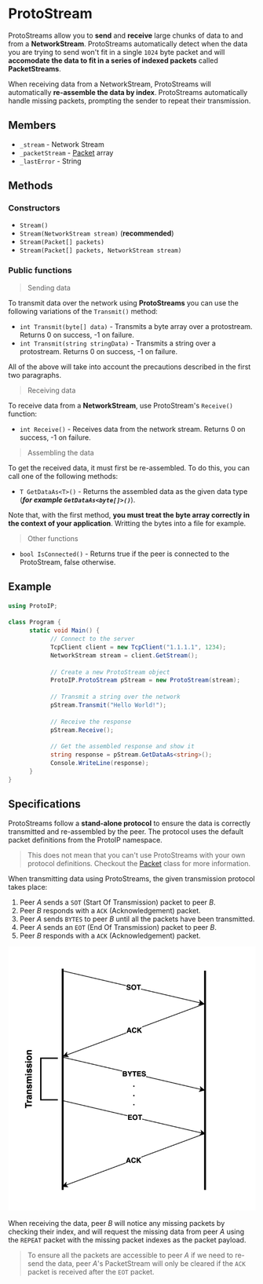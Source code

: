 # ProtoStream

ProtoStreams allow you to **send** and **receive** large chunks of data to and from a **NetworkStream**. ProtoStreams automatically detect when the data you are trying to send won't fit in a single `1024` byte packet and will **accomodate the data to fit in a series of indexed packets** called **PacketStreams**.

When receiving data from a NetworkStream, ProtoStreams will automatically **re-assemble the data by index**. ProtoStreams automatically handle missing packets, prompting the sender to repeat their transmission.

## Members

- `_stream` - Network Stream
- `_packetStream` - [Packet](Packet.md) array
- `_lastError` - String

## Methods

### Constructors

- `Stream()`
- `Stream(NetworkStream stream)` (**recommended**)
- `Stream(Packet[] packets)`
- `Stream(Packet[] packets, NetworkStream stream)`

### Public functions

> Sending data

To transmit data over the network using **ProtoStreams** you can use the following variations of the `Transmit()` method:

- `int Transmit(byte[] data)` - Transmits a byte array over a protostream. Returns 0 on success, -1 on failure.
- `int Transmit(string stringData)` - Transmits a string over a protostream. Returns 0 on success, -1 on failure.

All of the above will take into account the precautions described in the first two paragraphs.

> Receiving data

To receive data from a **NetworkStream**, use ProtoStream's `Receive()` function:

- `int Receive()` - Receives data from the network stream. Returns 0 on success, -1 on failure.

> Assembling the data

To get the received data, it must first be re-assembled. To do this, you can call one of the following methods:

- `T GetDataAs<T>()` - Returns the assembled data as the given data type (_**for example `GetDataAs<byte[]>()`**_).

Note that, with the first method, **you must treat the byte array correctly in the context of your application**. Writting the bytes into a file for example.

> Other functions

- `bool IsConnected()` - Returns true if the peer is connected to the ProtoStream, false otherwise.

## Example

```csharp
using ProtoIP;

class Program {
      static void Main() {
            // Connect to the server
            TcpClient client = new TcpClient("1.1.1.1", 1234);
            NetworkStream stream = client.GetStream();

            // Create a new ProtoStream object
            ProtoIP.ProtoStream pStream = new ProtoStream(stream);

            // Transmit a string over the network
            pStream.Transmit("Hello World!");

            // Receive the response
            pStream.Receive();

            // Get the assembled response and show it
            string response = pStream.GetDataAs<string>();
            Console.WriteLine(response);
      }
}
```

## Specifications

ProtoStreams follow a **stand-alone protocol** to ensure the data is correctly transmitted and re-assembled by the peer. The protocol uses the default packet definitions from the ProtoIP namespace.

> This does not mean that you can't use ProtoStreams with your own protocol definitions. Checkout the [Packet](Packet.md) class for more information.

When transmitting data using ProtoStreams, the given transmission protocol takes place:

1. Peer *A* sends a `SOT` (Start Of Transmission) packet to peer *B*.
2. Peer *B* responds with a `ACK` (Acknowledgement) packet.
3. Peer *A* sends `BYTES` to peer *B* until all the packets have been transmitted.
4. Peer *A* sends an `EOT` (End Of Transmission) packet to peer *B*.
5. Peer *B* responds with a `ACK` (Acknowledgement) packet.

![specifications](img/protoStream.png)

When receiving the data, peer *B* will notice any missing packets by checking their index, and will request the missing data from peer *A* using the `REPEAT` packet with the missing packet indexes as the packet payload.

> To ensure all the packets are accessible to peer *A* if we need to re-send the data, peer *A*'s PacketStream will only be cleared if the `ACK` packet is received after the `EOT` packet.
